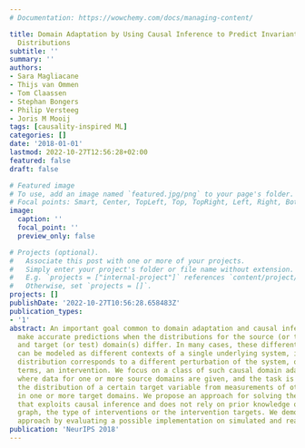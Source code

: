 ```yaml
---
# Documentation: https://wowchemy.com/docs/managing-content/

title: Domain Adaptation by Using Causal Inference to Predict Invariant Conditional
  Distributions
subtitle: ''
summary: ''
authors:
- Sara Magliacane
- Thijs van Ommen
- Tom Claassen
- Stephan Bongers
- Philip Versteeg
- Joris M Mooij
tags: [causality-inspired ML]
categories: []
date: '2018-01-01'
lastmod: 2022-10-27T12:56:28+02:00
featured: false
draft: false

# Featured image
# To use, add an image named `featured.jpg/png` to your page's folder.
# Focal points: Smart, Center, TopLeft, Top, TopRight, Left, Right, BottomLeft, Bottom, BottomRight.
image:
  caption: ''
  focal_point: ''
  preview_only: false

# Projects (optional).
#   Associate this post with one or more of your projects.
#   Simply enter your project's folder or file name without extension.
#   E.g. `projects = ["internal-project"]` references `content/project/deep-learning/index.md`.
#   Otherwise, set `projects = []`.
projects: []
publishDate: '2022-10-27T10:56:28.658483Z'
publication_types:
- '1'
abstract: An important goal common to domain adaptation and causal inference is to
  make accurate predictions when the distributions for the source (or training) domain(s)
  and target (or test) domain(s) differ. In many cases, these different distributions
  can be modeled as different contexts of a single underlying system, in which each
  distribution corresponds to a different perturbation of the system, or in causal
  terms, an intervention. We focus on a class of such causal domain adaptation problems,
  where data for one or more source domains are given, and the task is to predict
  the distribution of a certain target variable from measurements of other variables
  in one or more target domains. We propose an approach for solving these problems
  that exploits causal inference and does not rely on prior knowledge of the causal
  graph, the type of interventions or the intervention targets. We demonstrate our
  approach by evaluating a possible implementation on simulated and real world data.
publication: 'NeurIPS 2018'
---
```

